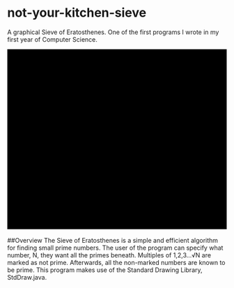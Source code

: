 # not-your-kitchen-sieve
A graphical Sieve of Eratosthenes. One of the first programs I wrote in my first year of Computer Science.

![Sieve](assets/Sieve.gif)

##Overview
The Sieve of Eratosthenes is a simple and efficient algorithm for finding small prime numbers. The user of the program can specify what number, N, they want all the primes beneath. Multiples of 1,2,3...√N are marked as not prime. Afterwards, all the non-marked numbers are known to be prime. This program makes use of the Standard Drawing Library, StdDraw.java.
